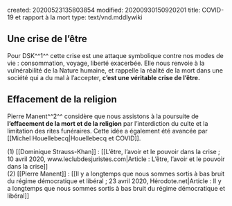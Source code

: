 created: 20200523135803854
modified: 20200930150920201
title: COVID-19 et rapport à la mort
type: text/vnd.mddlywiki

## Une crise de l’être

Pour DSK^^1^^ cette crise est une attaque symbolique contre nos modes de vie : consommation, voyage, liberté exacerbée. Elle nous renvoie à la vulnérabilité de la Nature humaine, et rappelle la réalité de la mort dans une société qui a du mal à l’accepter, **c’est une véritable crise de l’être.**

## Effacement de la religion

Pierre Manent^^2^^ considère que nous assistons à la poursuite de **l’effacement de la mort et de la religion** par l’interdiction du culte et la limitation des rites funéraires. Cette idée a également été avancée par [[Michel Houellebecq|Houellebecq et COVID]].

<div class="bbtPdP">
(1) [[Dominique Strauss-Khan]] : [[L’être, l’avoir et le pouvoir dans la crise ; 10 avril 2020, www.leclubdesjuristes.com|Article : L’être, l’avoir et le pouvoir dans la crise]]<br/>
(2) [[Pierre Manent]] : [[Il y a longtemps que nous sommes sortis à bas bruit du régime démocratique et libéral ; 23 avril 2020, Hérodote.net|Article : Il y a longtemps que nous sommes sortis à bas bruit du régime démocratique et libéral]]
</div>